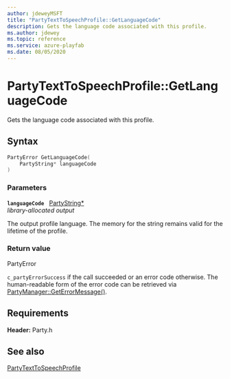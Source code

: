 ```yaml
---
author: jdeweyMSFT
title: "PartyTextToSpeechProfile::GetLanguageCode"
description: Gets the language code associated with this profile.
ms.author: jdewey
ms.topic: reference
ms.service: azure-playfab
ms.date: 08/05/2020
---
```


# PartyTextToSpeechProfile::GetLanguageCode  

Gets the language code associated with this profile.  

## Syntax  
  
```cpp
PartyError GetLanguageCode(  
    PartyString* languageCode  
)  
```  
  
### Parameters  
  
**`languageCode`** &nbsp; [PartyString*](../../../typedefs.md)  
*library-allocated output*  
  
The output profile language. The memory for the string remains valid for the lifetime of the profile.  
  
  
### Return value  
PartyError
  
```c_partyErrorSuccess``` if the call succeeded or an error code otherwise. The human-readable form of the error code can be retrieved via [PartyManager::GetErrorMessage()](../../PartyManager/methods/partymanager_geterrormessage.md).
  
  
## Requirements  
  
**Header:** Party.h
  
## See also  
[PartyTextToSpeechProfile](../partytexttospeechprofile.md)  

  
  
